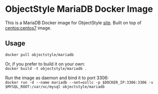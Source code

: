 # ObjectStyle MariaDB Docker Image
This is a MariaDB Docker image for ObjectStyle [site](http://www.objectstyle.com/). Built on top of [centos:centos7](https://hub.docker.com/_/centos/) image.

## Usage

`docker pull objectstyle/mariadb`

Or, if you prefer to build it on your own:  
`docker build -t objectstyle/mariadb .`

Run the image as daemon and bind it to port 3306:  
`docker run -d --name mariadb --net=osllc -p $DOCKER_IP:3306:3306 -v $MYSQL_ROOT:/var/oc/mysql objectstyle/mariadb`